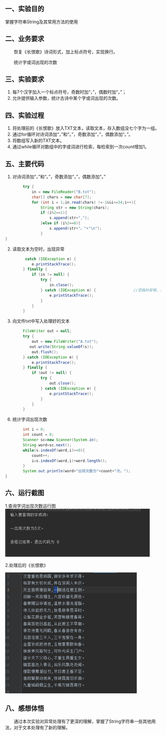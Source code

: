 ## 一、实验目的
掌握字符串String及其常用方法的使用

## 二、业务要求
&emsp;&emsp;恢复《长恨歌》诗词形式，加上标点符号，实现换行。

&emsp;&emsp;统计字或词出现的次数
## 三、实验要求
1. 每7个汉字加入一个标点符号，奇数时加“，”，偶数时加“。”；
2. 允许提供输入参数，统计古诗中某个字或词出现的次数。

## 四、实验过程
1. 将处理前的《长恨歌》放入TXT文本，读取文本，存入数组没七个字为一组。
2. 通过for循环对诗词添加“，”和“。”，奇数添加“，”，偶数添加“。”。
3. 将数组写入新的TXT文本。
4. 通过while循环对数组中的字或词进行检索，每检索到一次count增加1。


## 五、主要代码
1. 对诗词添加“，”和“。”，奇数添加“，”，偶数添加“。”
``` java
        try {
            in = new FileReader("B.txt");
            char[] chars = new char[7];
            for (int i = 1;in.read(chars) !=-1&&i<=34;i++){
                String str = new String(chars);
                if (i%2==1){
                    s.append(str+",");
                }else if (i%2==0){
                    s.append(str+"。"+"\n");
                }
}
```

2. 读取文本为空时，出现异常
``` java
         catch (IOException e) {
            e.printStackTrace();
        } finally {
            if (in != null) {
                try {
                    in.close();
                } catch (IOException e) {                 //空指针异常。in为空导致
                    e.printStackTrace();
                }
            }
        }
```

3. 向文件txt中写入处理好的文本
``` java
        FileWriter out = null;
        try {
            out = new FileWriter("A.txt");
           out.write(String.valueOf(s));
            out.flush();
        } catch (IOException e) {
            e.printStackTrace();
        } finally {
            if (out != null) {
                try {
                    out.close();
                } catch (IOException e) {
                    e.printStackTrace();
                }
            }
        }
```

6. 统计字词出现次数
``` java
        int i = 0;
        int count = 0;
        Scanner sc=new Scanner(System.in);
        String word=sc.next();
        while(s.indexOf(word,i)>=0){
            count++;
            i=s.indexOf(word,i)+word.length();
        }
        System.out.println(word+"出现次数为"+count+"次。");
}
```


## 六、运行截图
1.查询字词出现次数运行图
   ![](./img/img.png)

2.处理后的《长恨歌》

   ![](./img/img_1.png)

## 八、感想体悟
&emsp;&emsp;通过本次实验对异常处理有了更深的理解，掌握了String字符串一些其他用法，对于文本处理有了新的理解。
